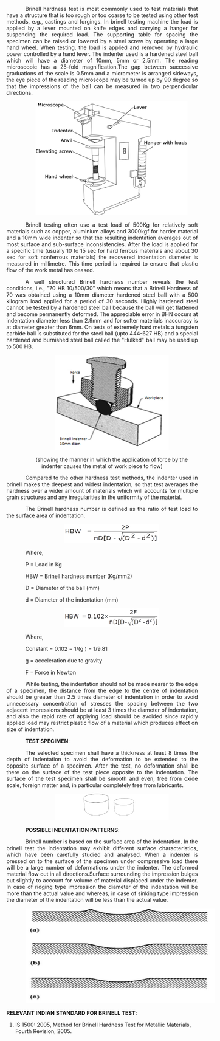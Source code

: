 <div  style="text-align: justify; text-indent: 50px">

Brinell hardness test is most commonly used to test materials that have a structure that is too rough or too coarse to be tested using other test methods, e.g., castings and forgings. In brinell testing machine the load is applied by a lever mounted on knife edges and carrying a hanger for suspending the required load. The supporting table for spacing the specimen can be raised or lowered by a steel screw by operating a large hand wheel. When testing, the load is applied and removed by hydraulic power controlled by a hand lever. The indenter used is a hardened steel ball which will have a diameter of 10mm, 5mm or 2.5mm. The reading microscopic has a 25-fold magnification.The gap between successive graduations of the scale is 0.5mm and a micrometer is arranged sideways, the eye piece of the reading microscope may be turned up by 90 degree so that the impressions of the ball can be measured in two perpendicular directions.

<div style="text-align: center">

[<img src="./images/brinell1.png" width="400" height="300"/>](./images/brinell1.png)

</div>

Brinell testing often use a test load of 500Kg for relatively soft materials such as copper, aluminium alloys and 3000kgf for harder material and a 10mm wide indenter so that the resulting indentation averages out of most surface and sub-surface inconsistencies. After the load is applied for a specific time (usually 10 to 15 sec for hard ferrous materials and about 30 sec for soft nonferrous materials) the recovered indentation diameter is measured in millimetre. This time period is required to ensure that plastic flow of the work metal has ceased.

A well structured Brinell hardness number reveals the test conditions, i.e., "70 HB 10/500/30" which means that a Brinell Hardness of 70 was obtained using a 10mm diameter hardened steel ball with a 500 kilogram load applied for a period of 30 seconds. Highly hardened steel cannot be tested by a hardened steel ball because the ball will get flattened and become permanently deformed. The appreciable error in BHN occurs at indentation diameter less than 2.9mm and for softer materials inaccuracy is at diameter greater than 6mm. On tests of extremely hard metals a tungsten carbide ball is substituted for the steel ball (upto 444-627 HB) and a special hardened and burnished steel ball called the "Hulked" ball may be used up to 500 HB.

<div style="text-align: center">

[<img src="./images/brinell2.png" width="300" height="250"/>](./images/brinell2.png)

(showing the manner in which the application of force by the indenter causes the metal of work piece to flow)

</div>

Compared to the other hardness test methods, the indenter used in brinell makes the deepest and widest indentation, so that test averages the hardness over a wider amount of materials which will accounts for multiple grain structures and any irregularities in the uniformity of the material.

The Brinell hardness number is defined as the ratio of test load to the surface area of indentation.

<div style="text-align: center">

[<img src="./images/brinell3.png" width="250" height="50"/>](./images/brinell3.png)

</div>

Where,

P = Load in Kg

HBW = Brinell hardness number (Kg/mm2)

D = Diameter of the ball (mm)

d = Diameter of the indentation (mm)

<div style="text-align: center">

[<img src="./images/brinell4.png" width="250" height="50"/>](./images/brinell4.png)

</div>

Where,

Constant = 0.102 = 1/(g ) = 1/9.81

g = acceleration due to gravity

F = Force in Newton

While testing, the indentation should not be made nearer to the edge of a specimen, the distance from the edge to the centre of indentation should be greater than 2.5 times diameter of indentation in order to avoid unnecessary concentration of stresses the spacing between the two adjacent impressions should be at least 3 times the diameter of indentation, and also the rapid rate of applying load should be avoided since rapidly applied load may restrict plastic flow of a material which produces effect on size of indentation.

**TEST SPECIMEN**:

The selected specimen shall have a thickness at least 8 times the depth of indentation to avoid the deformation to be extended to the opposite surface of a specimen. After the test, no deformation shall be there on the surface of the test piece opposite to the indentation. The surface of the test specimen shall be smooth and even, free from oxide scale, foreign matter and, in particular completely free from lubricants.

<div style="text-align: center">

[<img src="./images/brinell5.png" width="300" height="70"/>](./images/brinell5.png)

</div>

**POSSIBLE INDENTATION PATTERNS**:

Brinell number is based on the surface area of the indentation. In the brinell test the indentation may exhibit different surface characteristics, which have been carefully studied and analysed. When a indenter is pressed on to the surface of the specimen under compressive load there will be a large number of deformations under the indenter. The deformed material flow out in all directions.Surface surrounding the impression bulges out slightly to account for volume of material displaced under the indenter. In case of ridging type impression the diameter of the indentation will be more than the actual value and whereas, in case of sinking type impression the diameter of the indentation will be less than the actual value.

<div style="text-align: center">

[<img src="./images/brinell6.png" width="500" height="250"/>](./images/brinell6.png)

</div>

</div>

**RELEVANT INDIAN STANDARD FOR BRINELL TEST**:

1. IS 1500: 2005, Method for Brinell Hardness Test for Metallic Materials, Fourth Revision, 2005.
